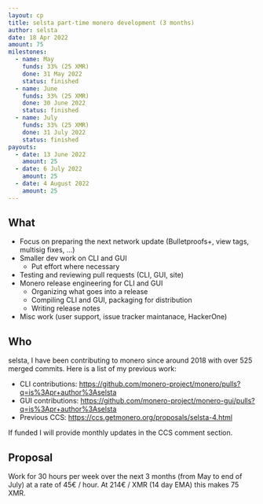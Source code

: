 ```yaml
---
layout: cp
title: selsta part-time monero development (3 months)
author: selsta
date: 18 Apr 2022
amount: 75
milestones:
  - name: May
    funds: 33% (25 XMR)
    done: 31 May 2022
    status: finished
  - name: June
    funds: 33% (25 XMR)
    done: 30 June 2022
    status: finished
  - name: July
    funds: 33% (25 XMR)
    done: 31 July 2022
    status: finished
payouts:
  - date: 13 June 2022
    amount: 25
  - date: 6 July 2022
    amount: 25
  - date: 4 August 2022
    amount: 25
---
```


## What

- Focus on preparing the next network update (Bulletproofs+, view tags, multisig fixes, ...)
- Smaller dev work on CLI and GUI
  - Put effort where necessary
- Testing and reviewing pull requests (CLI, GUI, site)
- Monero release engineering for CLI and GUI
  - Organizing what goes into a release
  - Compiling CLI and GUI, packaging for distribution
  - Writing release notes
- Misc work (user support, issue tracker maintanace, HackerOne)

## Who

selsta, I have been contributing to monero since around 2018 with over 525 merged commits. Here is a list of my previous work:

- CLI contributions: https://github.com/monero-project/monero/pulls?q=is%3Apr+author%3Aselsta
- GUI contributions: https://github.com/monero-project/monero-gui/pulls?q=is%3Apr+author%3Aselsta
- Previous CCS: https://ccs.getmonero.org/proposals/selsta-4.html

If funded I will provide monthly updates in the CCS comment section.

## Proposal

Work for 30 hours per week over the next 3 months (from May to end of July) at a rate of 45€ / hour. At 214€ / XMR (14 day EMA) this makes 75 XMR.
